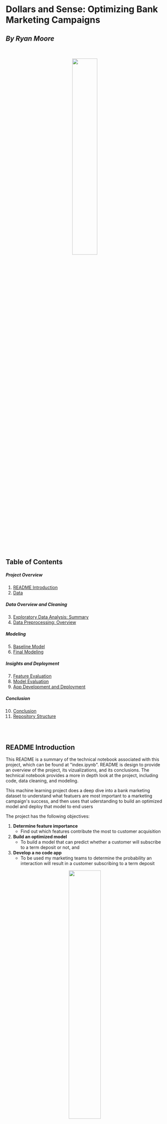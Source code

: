 # **Dollars and Sense: Optimizing Bank Marketing Campaigns**

## *By Ryan Moore*
<br>
</br>

<div style="text-align:center">
    <img src="Images/call_center_banner.png" style="width: 40%; border-radius: 10px;"/>
</div>

## **Table of Contents**
##### *Project Overview*
1. [README Introduction](#readme-introduction)
2. [Data](#data)
##### *Data Overview and Cleaning*
3. [Exploratory Data Analysis: Summary](#exploratory-data-analysis-summary)
4. [Data Preprocessing: Overview](#data-preprocessing)
##### *Modeling*
5. [Baseline Model](#baseline-model)
6. [Final Modeling](#final-modeling)
##### *Insights and Deployment*
7. [Feature Evaluation](#feature-evaluation)
8. [Model Evaluation](#model-evaluation)
9. [App Development and Deployment](#app-development)
##### *Conclusion*
10. [Conclusion](#finale)
11. [Repository Structure](#structure)

<br>
</br>

<a id="readme-introduction"></a>

## **README Introduction**

This README is a summary of the technical notebook associated with this project, which can be found at "index.ipynb". README is design to provide an overview of the project, its vizualizations, and its conclusions. The technical notebook provides a more in depth look at the project, including code, data cleaning, and modeling.

This machine learning project does a deep dive into a bank marketing dataset to understand what featuers are most important to a marketing campaign's success, and then uses that uderstanding to build an optimized model and deploy that model to end users

The project has the following objectives:

1. **Determine feature importance**
    - Find out which features contribute the most to customer acquisition
2. **Build an optimized model**
    - To build a model that can predict whether a customer will subscribe to a term deposit or not, and
3. **Develop a no code app**
    - To be used my marketing teams to determine the probability an interaction will result in a customer subscribing to a term deposit

<a id='Data'></a>
<div style="text-align:center">
    <img src="Images/fin_datas.png" style="width: 45%; border-radius: 10px;"/>
</div>

## **Data**
<br>

##### <ins>*Overview*</ins>
<br>

This [dataset](https://archive.ics.uci.edu/ml/datasets/Bank+Marketing) is from the UCI Machine Learning Repository and contains data from a Portuguese bank's marketing campaign.

The data was collected from May 2008 to November 2010

High level, dataset includes:

- 45,307 rows, each representing a customer interaction, and
- 21 feature columns, of which:
    - 11 are categorical features (such as customer education), and
    - 10 are numerical features (such as customer age)

The target variable is the "y" column, which indicates whether a customer subscribed to a term deposit or not.

##### <ins>*Additional Considerations*</ins>
<br>

Note that missing data in this dataset is denoted in two ways per the dataset documentation:
- "unknown" for categorical features, and
- "999" for numerical features 



We will handle these missing values in the **Data Preprocessing** section but have special considerations for visualizing them in the exploratory data analysis code below

<br>
</br>

<div style="text-align:center">
    <img src="Images/results_analysis.jpg" style="width: 30%; border-radius: 10px;"/>
</div>

<a id='Exploratory Data Analysis: Summary'></a>
<br>
</br>

## **Exploratory Data Analysis: Illustrations and Summary**

The following are some visualizations taken from the index.ipynb file. These were used to help us understand the data and its features and their distributions. We started with all the features and their distributions, and then focused on the features and distributions of the subset where the customer subscribed to a term deposit.

##### <ins>*Evaluating for missing values*</ins>
<br>
</br>
<div style="text-align:center">
    <img src="Charts/missing.png" style="width: 75%; border-radius: 10px;"/>
</div>
<br>
</br>

##### <ins>*Categorical Features: Distributions*</ins>
<br>
</br>
<div style="text-align:center">
    <img src="Charts/cat_all.png" style="width: 95%; border-radius: 10px;"/>
</div>
<br>
</br>

##### <ins>*Numerical Features: Distributions*</ins>
<br>
</br>
<div style="text-align:center">
    <img src="Charts/numerical_all.png" style="width: 95%; border-radius: 10px;"/>
</div>
<br>
</br>

##### <ins>*Target Variable: Distribution*</ins>
<br>
</br>
<div style="text-align:center">
    <img src="Charts/target_dist.png" style="width: 75%; border-radius: 10px;"/>
</div>
<br>
</br>

##### <ins>*Where Target = "yes": Categorical Variable Spread*</ins>
<br>
</br>
<div style="text-align:center">
    <img src="Charts/cat_yes.png" style="width: 95%; border-radius: 10px;"/>
</div>
<br>
</br>

##### <ins>*Where Target = "yes": Numerical Variable Spread*</ins>
<br>
</br>
<div style="text-align:center">
    <img src="Charts/cat_yes.png" style="width: 95%; border-radius: 10px;"/>
</div>
<br>
</br>

##### <ins>*Correlation to Target: Features*</ins>
<br>
</br>
<div style="text-align:center">
    <img src="Charts/target_corr.png" style="width: 60%; border-radius: 10px;"/>
</div>
<br>
</br>

##### <ins>*Investigating Colinearity Between Features*</ins>
<br>
</br>
<div style="text-align:center">
    <img src="Charts/feature_corr.png" style="width: 50%; border-radius: 10px;"/>
</div>
<br>
</br>

<a id='exploratory-data-analysis-summary'></a>

## **Exploratory Data Analysis: Summary**

In summary, we found the following insights as a result of our exploratory data analysis:

##### <ins>*High Level Data Findings*</ins>
<br>

- The dataset has features which can broadly be categorized as:

    - Client data *(such as age, job, marital status, etc.)*
    - Campaign data *(such as number of contacts, days since last contact, etc.)*, and
    - External data *(such as consumer price index, employment variation rate, etc.)*
<br>
</br>
- Most of the data is categorical, with only 10% of the columns being numerical

- The dataset is mostly complete, with only 1% of records having missing data excluding the default and pcontact category. Of that 1%, half have one missing field and most others have two. Records missing more than two fields are rare

    - Note: the 'default' feature is considered seperate from the other features when evaluating missing data because this category likely extends to if the customer has defaulted credit **anywhere**, not just with the bank running the campaign. This is likely a very sensative topic and the call center agents may not have been advised to ask about it. This is likely why the default category contains by far the most 'unknown' values
    <br>
    </br>
    -Note: the 'pcontact' feature is considered seperate from the other features when evaluating missing data because most customers contacted have not been contacted before. This is likely why the pcontact category contains by far the most 'unknown' values

##### <ins>*Feature Findings*</ins>
<br>

- The average age is around 30, with the majority of customers being between 30 and 40 years old
<br>
</br>
- The majority of customers are highly educated and have families
<br>
</br>
- The the job feature is very vague, with most customers having an 'admin' or 'blue collar' job
<br>
</br>
- The majority of customers have not been contacted before, and the majority of customers have been contacted less than 5 times
<br>
</br>
- The majority of customers have not been contacted in the last 3 months, and the majority of customers have been contacted less than 10 days ago

##### <ins>*Target Variable Findings*</ins>

- The target variable is imbalanced, with only 11% of customers subscribing to a term deposit
<br>
</br>
- Customers who subscribe to a term deposit are generally older, have higher education, and have higher incomes
<br>
</br>
- Customers who subscribe to a term deposit are generally contacted more frequently, and have been contacted more recently
<br>
</br>
- Customers who have subscribed to a term deposit in the past are more likely to subscribe again as indicated by the correlation between the 'poutcome' and 'y' features
<br>
</br>
- An interesting finding is that EURIBOR 3 month rate trends lower for customers who subscribe to a term deposit. We would expect the opposite, as a lower rate would mean a lower return on investment for the bank. This could be due to the fact that the bank is offering a higher rate to customers who subscribe to a term deposit, or it could be due to the fact that the bank is offering a lower rate to customers who do not subscribe to a term deposit. This is something to keep in mind when modeling

<a id='data-preprocessing'></a>

## **Data Preprocessing: Overview**

In order to prepare the data for modeling, we will perform the following steps:

##### <ins>*Before the train / test split*</ins>
<br>

1. *Cast object data types as the category data type and ordinate the categories where applicable*
    - We will cast the object data types as the category data type to save memory and improve performance
    - We will ordinate the categories where applicable
        - For example, we will ordinate the 'education' feature from least to most education
<br>
</br>
2. *Drop features*
    - We will drop the 'duration' feature because it is not known before a call is performed
    - We will drop the 'default' feature because it is contains many missing values and is not heavily correlated with the target variable

##### <ins>*Train / test split*</ins>
<br>

3. *Split data into train and test sets*
    - We will split the data into train and test sets using an 80/20 split

##### <ins>*After the train / test split*</ins>
<br>

4. *Perform SMOTE oversampling on the train set*
    - We will perform SMOTE oversampling on the train set to balance the target variable
<br>
</br>
5. *Encode categorical features*
    - We will encode the categorical features using a one-hot encoding function
<br>
</br>
6. *Scale numerical features*
    - We will scale the numerical features using the standard scaler

<div style="text-align:center">
    <img src="Images/modeling.png" style="width: 30%; border-radius: 10px;"/>
</div>

<a id='baseline-model'></a>

## **Modeling Considerations and Baseline Model**
<br>

##### <ins>*Modeling Considerations*</ins>
<br>

Our primary metric for evaluating our models will be **recall**, as we want to minimize the number of customers who would subscribe to a term deposit that we do not contact. 

From a marketing strategy perspective, we are not very sensative to false positives, as we would rather contact a customer who would not subscribe to a term deposit than not contact a customer who would subscribe to a term deposit. A false positive is just a cold-call that does not result in any new business, which as we saw in our target variable EDA, tends to happen most of the time.

No call center is perfect but this machine learning method would at least point the call center in the right direction in terms of who to contact first so time is not wasted with low probability cold-calls. 

We will use accuracy, precision, f1 score, and AUC as secondary metrics to evaluate our models to make sure we are not overfitting to the recall metric causing the other metrics to fall to single digits / zero.

##### <ins>*Baseline Model (Dummy Classifier)*</ins>
<br>

------------TRAINING RESULTS--------------
<br>Train AUC: 0.5
<br>Train Accuracy: 0.5
<br>Train Precision: 0.0
<br>Train Recall: 0.0
<br>Train F1: 0.0

------------CROSS VALIDATION--------------
<br>Cross Validation AUC: 0.5
<br>Cross Validation Accuracy: 0.49
<br>Cross Validation Precision: 0.09
<br>Cross Validation Recall: 0.2
<br>Cross Validation F1: 0.13

------------TEST RESULTS------------------
<br>Test AUC: 0.5
<br>Test Accuracy: 0.88
<br>Test Precision: 0.0
<br>Test Recall: 0.0
<br>Test F1: 0.0
<br>
<br>
<div style="text-align:center">
    <img src="Charts/dummy_matrix.png" style="width: 95%; border-radius: 10px;"/>
</div>
<br>
The dummy classifier performance will be used as a baseline model to compare our other models to. 
<br>
</br>
In practice, the dummy classifier is a classifier that makes random predictions based on the class distribution of the training set. As you can see, it simply predicts all test set interactions as zero, which is technically pretty accurate based off of the test set composition, but since our key metric is recall this is not a well performing model. 

As far as starter models go though, this is a good baseline model because it is a good representation of a model that does not use any machine learning. This is important because we want to make sure that our machine learning models are actually improving upon the baseline model
<br>
<br>

------------TRAINING RESULTS--------------
<br>Train AUC: 0.71
<br>Train Accuracy: 0.71
<br>Train Precision: 0.71
<br>Train Recall: 0.70
<br>Train F1: 0.71

------------CROSS VALIDATION--------------
<br>Cross Validation AUC: 0.75
<br>Cross Validation Accuracy: 0.71
<br>Cross Validation Precision: 0.71
<br>Cross Validation Recall: 0.70
<br>Cross Validation F1: 0.71

------------TEST RESULTS------------------
<br>Test AUC: 0.72
<br>Test Accuracy: 0.72
<br>Test Precision: 0.25
<br>Test Recall: 0.73
<br>Test F1: 0.37
<br>
<br>
<div style="text-align:center">
    <img src="Charts/final_matrix.png" style="width: 95%; border-radius: 10px;"/>
</div>
<br>

##### <ins>*Top 5 Features*</ins>

<table style="font-size: 14px; padding: 5px; margin: 5px;">
<table>
  <tr>
    <th>Feature</th>
    <th>Absolute Importance</th>
  </tr>
  <tr>
    <td>euribor3m</td>
    <td>24 %</td>
  </tr>
  <tr>
    <td>poutcome_success</td>
    <td>10 %</td>
  </tr>
  <tr>
    <td>emp.var.rate</td>
    <td>2.6 %</td>
  </tr>
  <tr>
    <td>month_may</td>
    <td>0 %</td>
  </tr>
  <tr>
    <td>loan_unknown</td>
    <td>0 %</td>
  </tr>
</table>
<br>
<a id='feature-evaluation'></a>

## **Feature Evaluation and Analysis**

##### <ins>*Feature Importance*</ins>

As we can see, there are really only **three features** that the model is relying on to make predictions. These features are:

- The current EURIBOR 3 month rate (euribor3m, negative coefficient of -.237)
- The status of the customer's decision to take a term deposit in the past (poutcome, positive coefficient of .104), and
- The employment variation rate (emp.var.rate, negative coefficient of -.02)

Currently, the model is **not using any other features** as they do not appear to be significant in determining whether or not a customer will subscribe to a term deposit. This is not surprising, as we saw in our EDA that **only a few features** were correlated with the target variable, the highest being the if the customer previously subscribed to a term deposit (poutcome).

##### <ins>*Considering Missing Features*</ins>

There are a couple of reasons why the model may not be using the features in the dataset when this problem is thought about from a business perspective. There are a few key elements the data set is missing that would be very helpful in determining whether or not a customer will subscribe to a term deposit. To name just a few:

- *The term deposit rate offered to the customer*
<br>
</br>
    - The attractiveness of the interest rate offered to the customer is likely the most important factor in determining whether or not a customer will subscribe to a term deposit. 
    - If the rate is attractive and is higher than the current market rate, the customer is more likely to subscribe to a term deposit as an investor would get more on their return. 
    - EURIBOR and the employment variation rate are decent indicators of how the market is performing and how strong the economy is, but they are not the same as the actual rate offered to the customer which would be highly applicable to the customer's decision to subscribe to a term deposit
<br>
</br>
- *The customer's current financial situation*
<br>
</br>
    - The customer's current financial situation is another important missing factor. If the customer is in a good financial situation with a solid balance sheet, they are more likely to subscribe to a term deposit as they are more likely to have the liquid assets to invest. 
    - We could only loosely infer this based off of the customer's education level and job. This is not a good way to determine the customer's current financial situation for two reasons: 
        - A customer with a high education level and a high paying job could still be in a bad financial situation if they have a lot of debt from student loans or a mortgage, and
        - As we saw in the EDA, the education level and job are categorical variables that within themselves could have a lot of variation not detailed in this dataset (i.e., many of the jobs were just labeled 'admin' or 'blue-collar' and not specific enough to determine the customer's financial situation)
<br>
</br>
- *The customer's current financial goals*
<br>
</br>
    - The customer's current financial goals are likely the third most important factor in determining whether or not a customer will subscribe to a term deposit and it is not included in the dataset. If the customer is looking to invest in a term deposit to save for retirement, they are more likely to subscribe to a term deposit. 
    - We could only loosely infer this based off of the customer's age. This is not a good way to determine the customer's current financial goals for two reasons: 
        - A customer's age does not necessarily correlate with their financial goals, and
        - The customer's age is a continuous variable that within itself could have a lot of variation not detailed in this dataset (i.e., a customer could be 30 years old and be saving for retirement, or a customer could be 60 years old and be saving for a down payment on a new house)

<a id='model-evaluation'></a>

## **Model Evaluation Considerations**

Our baseline model was a dummy classifier that predicted all test set interactions as zero. This model was decently accurate, but not practical as it did not predict any of the customers who would subscribe to a term deposit.

Our final model had the following scores:

- Test AUC: 72%
- Test Accuracy: 73%
- Test Precision: 25%
- Test Recall: 73%
- Test F1: 39%

The final model is a significant improvement over the baseline model, as it can predict 73% of the customers who would subscribe to a term deposit. 

Since we optimized for recall and minimized false negatives (model predicts they wont, when in reality they will), the call center will cast a wider net over its customer base and contact more customers who may subscribe to a term deposit at the cost of some additional false positives (model predicts they will, when in reality they don't). 

After all, it is less costly to spend a few minutes trying to contact and sell a term deposit to a customer than it is to miss out on potential business.

<div style="text-align:center">
    <img src="Images/app.png" style="width: 30%; border-radius: 10px;"/>
</div>

<a id='app-development'></a>

## **App Development and Deployment**

In order to deploy the model to the marketing team, we will need to develop a no code app that can be used to determine the probability an interaction will result in a customer subscribing to a term deposit.

We will use Streamlit to develop the app to be deployed on local machines.

Our high level workflow will be as follows:

1. Marketing employee inputs a list of customer leads into the app
2. The app will perform the following steps:
    - Clean the data
    - Perform the same preprocessing steps as the model
    - Make predictions using the model
    - Return the predictions to the marketing employee
3. The marketing employee will use the predictions to prioritize which customers to contact first

**Please see the App folder for the code used to develop the app**

<div style="text-align:center">
    <img src="Images/summary.png" style="width: 35%; border-radius: 10px;"/>
</div>

<a id='finale'></a>

## **Conclusion and Next Steps**

##### <ins>*High-Level Summary*</ins>
<br>

In this project, we were able to utilize the dataset from a Portuguese bank to develop a model that can predict whether or not a customer will subscribe to a term deposit.
<br>
</br>
Recall was our primary metric of interest, as we wanted to minimize the number of customers who would subscribe to a term deposit and not be contacted by the call center.
<br>
</br>
While there were not many existing features that were relevant in determining if a customer would subscribe, there were enough to develop a model that can predict 73% of the customers who would subscribe to a term deposit. This model is a significant improvement over the baseline model, which had a recall of 0.0 and an accuracy of 50%. The limitations of the data and features that would be highly relevant in determining if a customer would subscribe (product on offer, customer financial situation and needs, etc) to a term deposit were also discussed.
<br>
</br>
We were also able to develop a no code app that can be used by the marketing team to determine the probability an interaction will result in a customer subscribing to a term deposit. The app can be deployed locally on machines, however there are some limitations to the app that would need to be addressed if it were to be deployed in a real-life scenario.

##### <ins>*Next Steps*</ins>
<br>

If this were a real-life project and were to be deployed to the marketing team, there are a few next steps that would need to be taken to ensure the model is being used effectively and is helping the marketing team achieve its goals:

- **Collect more data points and data features** - The dataset is useful for a baseline model, but there are certain data features that would be highly relevant in determining if a customer would subscribe to a term deposit (product on offer, customer financial situation and needs, etc) that are not included in the dataset. If the marketing team were to collect more data points and data features, they would be able to develop a more accurate model that can predict more customers who would subscribe to a term deposit.

- **Develop a more robust app** - The app that was developed for this project is a no code app that can be used to determine the probability an interaction will result in a customer subscribing to a term deposit. However, there are some limitations to the app that would need to be addressed if it were to be deployed in a real-life scenario. For example, the app can only be deployed locally on machines and cannot yet be deployed on the cloud.

- **Have the model automatically retrain itself** - If the app is deployed, the model will need to be retrained on a regular basis to ensure it is up to date with the latest data. If there was an established workflow around using the app and the necessary code is written, the model could be retrained automatically on a regular basis.

<a id='structure'></a>

## **Structure of this Repo**

This is the README file. The repo is structured as follows:


- **App** - Contains the code used to develop the app
- **Data** - Contains the data used for this project
- **Images** - Contains the images used in the README and index file
- **index.ipynb** - Contains the analysis seen in this readme as well as the code used to develop everything mentioned in this readme
- **presentation.pdf** - Contains the non-technical slides used to present this project

